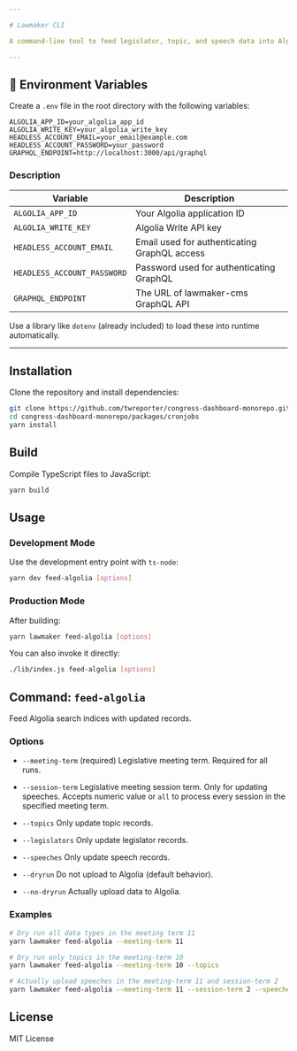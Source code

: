 ```yaml
---

# Lawmaker CLI

A command-line tool to feed legislator, topic, and speech data into Algolia indices.

---
```


## 🔧 Environment Variables

Create a `.env` file in the root directory with the following variables:

```env
ALGOLIA_APP_ID=your_algolia_app_id
ALGOLIA_WRITE_KEY=your_algolia_write_key
HEADLESS_ACCOUNT_EMAIL=your_email@example.com
HEADLESS_ACCOUNT_PASSWORD=your_password
GRAPHQL_ENDPOINT=http://localhost:3000/api/graphql
```

### Description

| Variable                    | Description                                  |
| --------------------------- | -------------------------------------------- |
| `ALGOLIA_APP_ID`            | Your Algolia application ID                  |
| `ALGOLIA_WRITE_KEY`         | Algolia Write API key                        |
| `HEADLESS_ACCOUNT_EMAIL`    | Email used for authenticating GraphQL access |
| `HEADLESS_ACCOUNT_PASSWORD` | Password used for authenticating GraphQL     |
| `GRAPHQL_ENDPOINT`          | The URL of lawmaker-cms GraphQL API          |

Use a library like `dotenv` (already included) to load these into runtime automatically.

---

## Installation

Clone the repository and install dependencies:

```bash
git clone https://github.com/twreporter/congress-dashboard-monorepo.git
cd congress-dashboard-monorepo/packages/cronjobs
yarn install
```

## Build

Compile TypeScript files to JavaScript:

```bash
yarn build
```

## Usage

### Development Mode

Use the development entry point with `ts-node`:

```bash
yarn dev feed-algolia [options]
```

### Production Mode

After building:

```bash
yarn lawmaker feed-algolia [options]
```

You can also invoke it directly:

```bash
./lib/index.js feed-algolia [options]
```

## Command: `feed-algolia`

Feed Algolia search indices with updated records.

### Options

* `--meeting-term` (required)
  Legislative meeting term. Required for all runs.

* `--session-term`
  Legislative meeting session term. Only for updating speeches. Accepts numeric value or `all` to process every session in the specified meeting term.

* `--topics`
  Only update topic records.

* `--legislators`
  Only update legislator records.

* `--speeches`
  Only update speech records.

* `--dryrun`
  Do not upload to Algolia (default behavior).

* `--no-dryrun`
  Actually upload data to Algolia.

### Examples

```bash
# Dry run all data types in the meeting term 11
yarn lawmaker feed-algolia --meeting-term 11

# Dry run only topics in the meeting-term 10
yarn lawmaker feed-algolia --meeting-term 10 --topics

# Actually upload speeches in the meeting-term 11 and session-term 2
yarn lawmaker feed-algolia --meeting-term 11 --session-term 2 --speeches --no-dryrun
```

## License

MIT License
